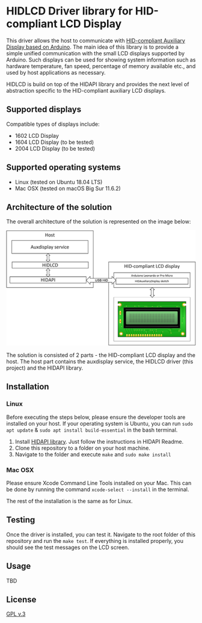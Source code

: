 # HIDLCD Driver library for HID-compliant LCD Display 

This driver allows the host to communicate with [HID-compliant Auxiliary Display based on Arduino](https://github.com/abratchik/HIDAuxiliaryDisplay). 
The main idea of this library is to provide a simple unified communication with the small LCD displays 
supported by Arduino. Such displays can be used for showing system information such as hardware temperature, 
fan speed, percentage of memory available etc., and used by host applications as necessary.

HIDLCD is build on top of the HIDAPI library and provides the next level of abstraction specific to the HID-compliant 
auxiliary LCD displays.

## Supported displays
Compatible types of displays include:
* 1602 LCD Display 
* 1604 LCD Display (to be tested) 
* 2004 LCD Display (to be tested)

## Supported operating systems
* Linux (tested on Ubuntu 18.04 LTS)
* Mac OSX (tested on macOS Big Sur 11.6.2)

## Architecture of the solution
The overall architecture of the solution is represented on the image below:

![Alt text](https://github.com/abratchik/HIDAuxiliaryDisplay/blob/master/img/HIDAuxiliaryDisplayArchitecture.png)

The solution is consisted of 2 parts - the HID-compliant LCD display and the host. The host part 
contains the auxdisplay service, the HIDLCD driver (this project) and the HIDAPI library.

## Installation
### Linux
Before executing the steps below, please ensure the developer tools are installed on your host. If your operating 
system is Ubuntu, you can run `sudo apt update` & `sudo apt install build-essential` in the bash terminal. 

1. Install [HIDAPI library](https://github.com/libusb/hidapi). Just follow the instructions in HIDAPI Readme.
2. Clone this repository to a folder on your host machine.
3. Navigate to the folder and execute `make` and `sudo make install`

### Mac OSX
Please ensure Xcode Command Line Tools installed on your Mac. This can be done by running the command 
`xcode-select --install` in the terminal.

The rest of the installation is the same as for Linux.

## Testing
Once the driver is installed, you can test it. Navigate to the root folder of this repository and run the 
`make test`. If everything is installed properly, you should see the test messages on the LCD screen.

## Usage
TBD

## License

[GPL v.3](http://www.gnu.org/copyleft/gpl.html)